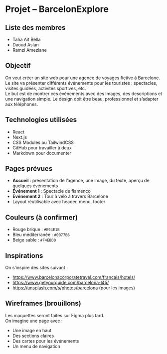 # Projet – BarcelonExplore

## Liste des membres

- Taha Ait Bella
- Daoud Aslan
- Ramzi Ameziane

## Objectif

On veut créer un site web pour une agence de voyages fictive à Barcelone.  
Le site va présenter différents événements pour les touristes : spectacles, visites guidées, activités sportives, etc.  
Le but est de montrer ces événements avec des images, des descriptions et une navigation simple. Le design doit être beau, professionnel et s’adapter aux téléphones.

## Technologies utilisées

- React
- Next.js
- CSS Modules ou TailwindCSS
- GitHub pour travailler à deux
- Markdown pour documenter

## Pages prévues

- **Accueil** : présentation de l’agence, une image, du texte, aperçu de quelques événements
- **Événement 1** : Spectacle de flamenco
- **Événement 2** : Tour à vélo à travers Barcelone
- Layout réutilisable avec header, menu, footer

## Couleurs (à confirmer)

- Rouge brique : `#E94E1B`
- Bleu méditerranée : `#0077B6`
- Beige sable : `#F4EBD0`

## Inspirations

On s’inspire des sites suivant :
- https://www.barcelonacorporatetravel.com/francais/hotels/
- https://www.getyourguide.com/barcelona-l45/
- https://unsplash.com/s/photos/barcelona (pour les images)

## Wireframes (brouillons)

Les maquettes seront faites sur Figma plus tard.  
On imagine une page avec :
- Une image en haut
- Des sections claires
- Des cartes pour les événements
- Un menu de navigation
